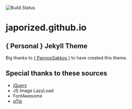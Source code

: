 ![Build Status](https://travis-ci.org/PanosSakkos/personal-jekyll-theme.svg?branch=master)

# japorized.github.io
## { Personal } Jekyll Theme

Big thanks to [{ PannosSakkos }](https://github.com/PanosSakkos/personal-jekyll-theme) to have created this theme.

## Special thanks to these sources
* [jQuery](http://jquery.com)
* JS Image LazyLoad
* FontAwesome
* [qTip](http://qtip2.com)